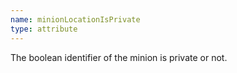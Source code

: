```yaml
---
name: minionLocationIsPrivate
type: attribute
---
```


The boolean identifier of the minion is private or not.